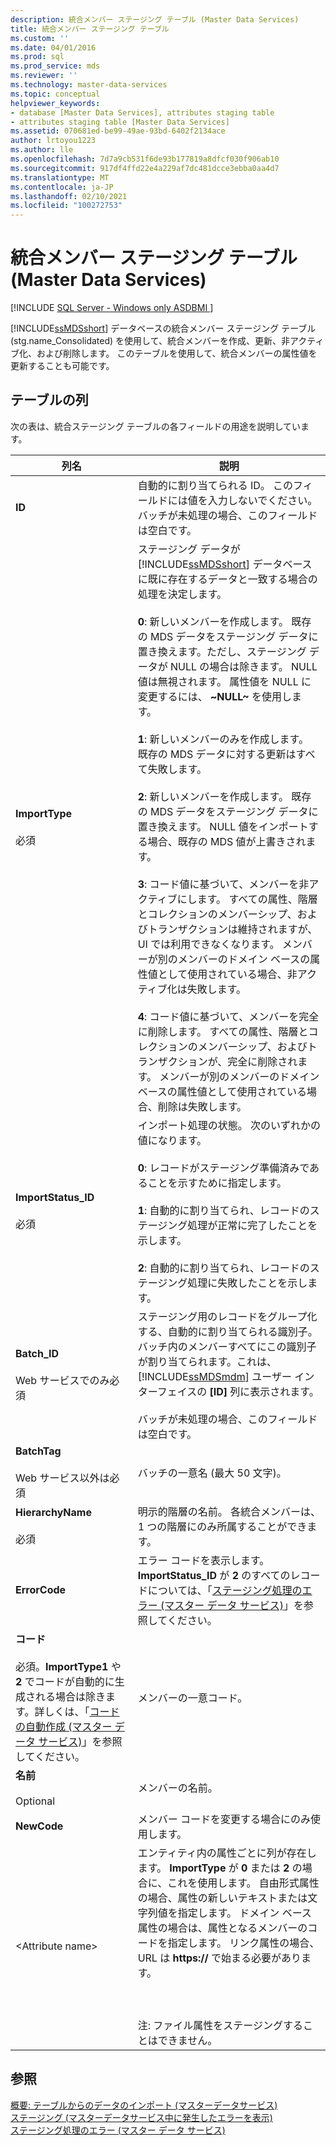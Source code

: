 ```yaml
---
description: 統合メンバー ステージング テーブル (Master Data Services)
title: 統合メンバー ステージング テーブル
ms.custom: ''
ms.date: 04/01/2016
ms.prod: sql
ms.prod_service: mds
ms.reviewer: ''
ms.technology: master-data-services
ms.topic: conceptual
helpviewer_keywords:
- database [Master Data Services], attributes staging table
- attributes staging table [Master Data Services]
ms.assetid: 070681ed-be99-49ae-93bd-6402f2134ace
author: lrtoyou1223
ms.author: lle
ms.openlocfilehash: 7d7a9cb531f6de93b177819a8dfcf030f906ab10
ms.sourcegitcommit: 917df4ffd22e4a229af7dc481dcce3ebba0aa4d7
ms.translationtype: MT
ms.contentlocale: ja-JP
ms.lasthandoff: 02/10/2021
ms.locfileid: "100272753"
---
```

# <a name="consolidated-member-staging-table-master-data-services"></a>統合メンバー ステージング テーブル (Master Data Services)

[!INCLUDE [SQL Server - Windows only ASDBMI  ](../includes/applies-to-version/sql-windows-only-asdbmi.md)]

  [!INCLUDE[ssMDSshort](../includes/ssmdsshort-md.md)] データベースの統合メンバー ステージング テーブル (stg.name_Consolidated) を使用して、統合メンバーを作成、更新、非アクティブ化、および削除します。 このテーブルを使用して、統合メンバーの属性値を更新することも可能です。  
  
##  <a name="table-columns"></a><a name="TableColumns"></a> テーブルの列  
 次の表は、統合ステージング テーブルの各フィールドの用途を説明しています。  
  
|列名|説明|  
|-----------------|-----------------|  
|**ID**|自動的に割り当てられる ID。 このフィールドには値を入力しないでください。 バッチが未処理の場合、このフィールドは空白です。|  
|**ImportType**<br /><br /> 必須|ステージング データが [!INCLUDE[ssMDSshort](../includes/ssmdsshort-md.md)] データベースに既に存在するデータと一致する場合の処理を決定します。<br /><br /> **0**: 新しいメンバーを作成します。 既存の MDS データをステージング データに置き換えます。ただし、ステージング データが NULL の場合は除きます。 NULL 値は無視されます。 属性値を NULL に変更するには、 **~NULL~** を使用します。<br /><br /> **1**: 新しいメンバーのみを作成します。 既存の MDS データに対する更新はすべて失敗します。<br /><br /> **2**: 新しいメンバーを作成します。 既存の MDS データをステージング データに置き換えます。 NULL 値をインポートする場合、既存の MDS 値が上書きされます。<br /><br /> **3**: コード値に基づいて、メンバーを非アクティブにします。 すべての属性、階層とコレクションのメンバーシップ、およびトランザクションは維持されますが、UI では利用できなくなります。 メンバーが別のメンバーのドメイン ベースの属性値として使用されている場合、非アクティブ化は失敗します。<br /><br /> **4**: コード値に基づいて、メンバーを完全に削除します。 すべての属性、階層とコレクションのメンバーシップ、およびトランザクションが、完全に削除されます。 メンバーが別のメンバーのドメイン ベースの属性値として使用されている場合、削除は失敗します。|  
|**ImportStatus_ID**<br /><br /> 必須|インポート処理の状態。 次のいずれかの値になります。<br /><br /> **0**: レコードがステージング準備済みであることを示すために指定します。<br /><br /> **1**: 自動的に割り当てられ、レコードのステージング処理が正常に完了したことを示します。<br /><br /> **2**: 自動的に割り当てられ、レコードのステージング処理に失敗したことを示します。|  
|**Batch_ID**<br /><br /> Web サービスでのみ必須|ステージング用のレコードをグループ化する、自動的に割り当てられる識別子。 バッチ内のメンバーすべてにこの識別子が割り当てられます。これは、 [!INCLUDE[ssMDSmdm](../includes/ssmdsmdm-md.md)] ユーザー インターフェイスの **[ID]** 列に表示されます。<br /><br /> バッチが未処理の場合、このフィールドは空白です。|  
|**BatchTag**<br /><br /> Web サービス以外は必須|バッチの一意名 (最大 50 文字)。|  
|**HierarchyName**<br /><br /> 必須|明示的階層の名前。 各統合メンバーは、1 つの階層にのみ所属することができます。|  
|**ErrorCode**|エラー コードを表示します。 **ImportStatus_ID** が **2** のすべてのレコードについては、「[ステージング処理のエラー (マスター データ サービス)](../master-data-services/staging-process-errors-master-data-services.md)」を参照してください。|  
|**コード**<br /><br /> 必須。**ImportType1** や **2** でコードが自動的に生成される場合は除きます。詳しくは、「[コードの自動作成 (マスター データ サービス)](../master-data-services/automatic-code-creation-master-data-services.md)」を参照してください。|メンバーの一意コード。|  
|**名前**<br /><br /> Optional|メンバーの名前。|  
|**NewCode**|メンバー コードを変更する場合にのみ使用します。|  
|\<Attribute name>|エンティティ内の属性ごとに列が存在します。 **ImportType** が **0** または **2** の場合に、これを使用します。 自由形式属性の場合、属性の新しいテキストまたは文字列値を指定します。 ドメイン ベース属性の場合は、属性となるメンバーのコードを指定します。 リンク属性の場合、URL は **https://** で始まる必要があります。<br /><br /> <br /><br /> 注: ファイル属性をステージングすることはできません。|  
  
## <a name="see-also"></a>参照  
 [概要: テーブルからのデータのインポート &#40;マスターデータサービス&#41;](../master-data-services/overview-importing-data-from-tables-master-data-services.md)   
 [ステージング &#40;マスターデータサービス中に発生したエラーを表示&#41;](../master-data-services/view-errors-that-occur-during-staging-master-data-services.md)   
 [ステージング処理のエラー (マスター データ サービス)](../master-data-services/staging-process-errors-master-data-services.md)  
  
  
